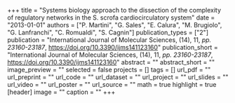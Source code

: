 +++
title = "Systems biology approach to the dissection of the complexity of regulatory networks in the S. scrofa cardiocirculatory system"
date = "2013-01-01"
authors = ["P. Martini", "G. Sales", "E. Calura", "M. Brugiolo", "G. Lanfranchi", "C. Romualdi", "S. Cagnin"]
publication_types = ["2"]
publication = "International Journal of Molecular Sciences, (14), 11, _pp. 23160-23187_, https://doi.org/10.3390/ijms141123160"
publication_short = "International Journal of Molecular Sciences, (14), 11, _pp. 23160-23187_, https://doi.org/10.3390/ijms141123160"
abstract = ""
abstract_short = ""
image_preview = ""
selected = false
projects = []
tags = []
url_pdf = ""
url_preprint = ""
url_code = ""
url_dataset = ""
url_project = ""
url_slides = ""
url_video = ""
url_poster = ""
url_source = ""
math = true
highlight = true
[header]
image = ""
caption = ""
+++
